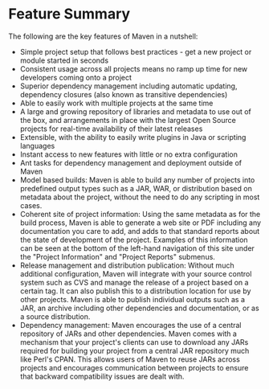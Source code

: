 # Feature Summary
The following are the key features of Maven in a nutshell:

* Simple project setup that follows best practices - get a new project or module started in seconds
* Consistent usage across all projects means no ramp up time for new developers coming onto a project
* Superior dependency management including automatic updating, dependency closures (also known as transitive dependencies)
* Able to easily work with multiple projects at the same time
* A large and growing repository of libraries and metadata to use out of the box, and arrangements in place with the largest Open Source projects for real-time availability of their latest releases
* Extensible, with the ability to easily write plugins in Java or scripting languages
* Instant access to new features with little or no extra configuration
* Ant tasks for dependency management and deployment outside of Maven
* Model based builds: Maven is able to build any number of projects into predefined output types such as a JAR, WAR, or distribution based on metadata about the project, without the need to do any scripting in most cases.
* Coherent site of project information: Using the same metadata as for the build process, Maven is able to generate a web site or PDF including any documentation you care to add, and adds to that standard reports about the state of development of the project. Examples of this information can be seen at the bottom of the left-hand navigation of this site under the "Project Information" and "Project Reports" submenus.
* Release management and distribution publication: Without much additional configuration, Maven will integrate with your source control system such as CVS and manage the release of a project based on a certain tag. It can also publish this to a distribution location for use by other projects. Maven is able to publish individual outputs such as a JAR, an archive including other dependencies and documentation, or as a source distribution.
* Dependency management: Maven encourages the use of a central repository of JARs and other dependencies. Maven comes with a mechanism that your project's clients can use to download any JARs required for building your project from a central JAR repository much like Perl's CPAN. This allows users of Maven to reuse JARs across projects and encourages communication between projects to ensure that backward compatibility issues are dealt with.